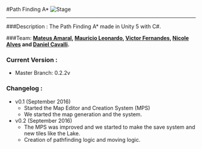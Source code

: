 #Path Finding A*
![Stage](https://img.shields.io/badge/Stage-Developing-red.svg)
___________
###Description :
The Path Finding A* made in Unity 5 with C#.

###Team:
**[Mateus Amaral](https://github.com/gitmateusamaral), [Mauricio Leonardo](https://github.com/mauriciolfsilva), [Victor Fernandes](https://github.com/victorffernandes), [Nicole Alves](https://github.com/NicoleAlves) and [Daniel Cavalli](https://github.com/danielcavalli).**

### Current Version :
  - Master Branch: 0.2.2v

### Changelog :
- v0.1 (September 2016)
  - Started the Map Editor and Creation System (MPS)
  - We started the map generation and the system.
- v0.2 (September 2016)
  - The MPS was improved and we started to make the save system and  new tiles like the Lake.
  - Creation of pathfinding logic and moving logic.

